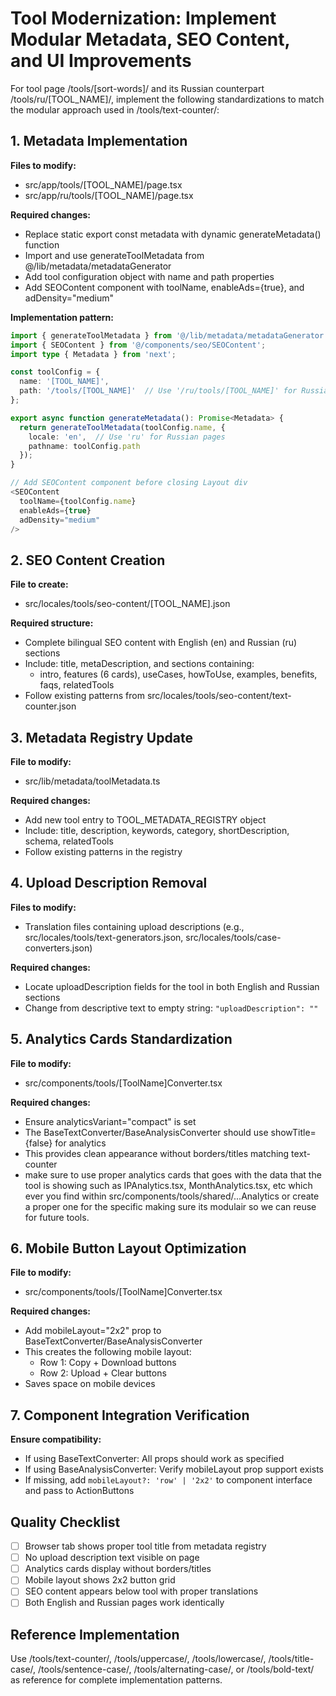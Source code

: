 
# Tool Modernization: Implement Modular Metadata, SEO Content, and UI Improvements

For tool page /tools/[sort-words]/ and its Russian counterpart /tools/ru/[TOOL_NAME]/, implement the following standardizations to match the modular approach used in /tools/text-counter/:   

## 1. Metadata Implementation

**Files to modify:**

- src/app/tools/[TOOL_NAME]/page.tsx
- src/app/ru/tools/[TOOL_NAME]/page.tsx
  
**Required changes:**

- Replace static export const metadata with dynamic generateMetadata() function  
- Import and use generateToolMetadata from @/lib/metadata/metadataGenerator  
- Add tool configuration object with name and path properties  
- Add SEOContent component with toolName, enableAds={true}, and adDensity="medium"  

**Implementation pattern:**

```ts
import { generateToolMetadata } from '@/lib/metadata/metadataGenerator';
import { SEOContent } from '@/components/seo/SEOContent';
import type { Metadata } from 'next';

const toolConfig = {
  name: '[TOOL_NAME]',
  path: '/tools/[TOOL_NAME]'  // Use '/ru/tools/[TOOL_NAME]' for Russian
};

export async function generateMetadata(): Promise<Metadata> {
  return generateToolMetadata(toolConfig.name, {
    locale: 'en',  // Use 'ru' for Russian pages
    pathname: toolConfig.path
  });
}

// Add SEOContent component before closing Layout div
<SEOContent
  toolName={toolConfig.name}
  enableAds={true}
  adDensity="medium"
/>
```

## 2. SEO Content Creation

**File to create:**

- src/locales/tools/seo-content/[TOOL_NAME].json

**Required structure:**

- Complete bilingual SEO content with English (en) and Russian (ru) sections  
- Include: title, metaDescription, and sections containing:  
  - intro, features (6 cards), useCases, howToUse, examples, benefits, faqs, relatedTools  
- Follow existing patterns from src/locales/tools/seo-content/text-counter.json  

## 3. Metadata Registry Update

**File to modify:**

- src/lib/metadata/toolMetadata.ts

**Required changes:**

- Add new tool entry to TOOL_METADATA_REGISTRY object  
- Include: title, description, keywords, category, shortDescription, schema, relatedTools  
- Follow existing patterns in the registry  

## 4. Upload Description Removal

**Files to modify:**

- Translation files containing upload descriptions (e.g., src/locales/tools/text-generators.json, src/locales/tools/case-converters.json)

**Required changes:**

- Locate uploadDescription fields for the tool in both English and Russian sections  
- Change from descriptive text to empty string: `"uploadDescription": ""`  

## 5. Analytics Cards Standardization

**File to modify:**

- src/components/tools/[ToolName]Converter.tsx

**Required changes:**

- Ensure analyticsVariant="compact" is set  
- The BaseTextConverter/BaseAnalysisConverter should use showTitle={false} for analytics  
- This provides clean appearance without borders/titles matching text-counter 
- make sure to use proper analytics cards that goes with the data that the tool is showing such as IPAnalytics.tsx, MonthAnalytics.tsx, etc which ever you find within  src/components/tools/shared/...Analytics or create a proper one for the specific making sure its modulair so we can reuse for future tools.

## 6. Mobile Button Layout Optimization

**File to modify:**

- src/components/tools/[ToolName]Converter.tsx

**Required changes:**

- Add mobileLayout="2x2" prop to BaseTextConverter/BaseAnalysisConverter  
- This creates the following mobile layout:  
  - Row 1: Copy + Download buttons  
  - Row 2: Upload + Clear buttons  
- Saves space on mobile devices  

## 7. Component Integration Verification

**Ensure compatibility:**

- If using BaseTextConverter: All props should work as specified  
- If using BaseAnalysisConverter: Verify mobileLayout prop support exists  
- If missing, add `mobileLayout?: 'row' | '2x2'` to component interface and pass to ActionButtons  

## Quality Checklist

- [ ] Browser tab shows proper tool title from metadata registry  
- [ ] No upload description text visible on page  
- [ ] Analytics cards display without borders/titles  
- [ ] Mobile layout shows 2x2 button grid  
- [ ] SEO content appears below tool with proper translations  
- [ ] Both English and Russian pages work identically  

## Reference Implementation

Use /tools/text-counter/, /tools/uppercase/, /tools/lowercase/, /tools/title-case/, /tools/sentence-case/, /tools/alternating-case/, or /tools/bold-text/ as reference for complete implementation patterns.
